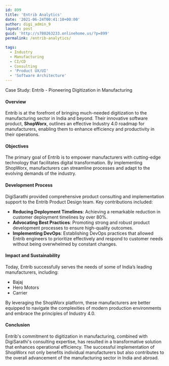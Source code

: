 ```yaml
---
id: 899
title: 'Entrib Analytics'
date: '2021-06-24T00:41:10+00:00'
author: digi_admin_9
layout: post
guid: 'http://s780263233.onlinehome.us/?p=899'
permalink: /entrib-analytics/

tags:
  - Industry
  - Manufacturing
  - CI/CD
  - Consulting
  - 'Product UX/UI'
  - 'Software Architecture'
---
```


Case Study: Entrib - Pioneering Digitization in Manufacturing

#### Overview
Entrib is at the forefront of bringing much-needed digitization to the manufacturing sector in India and beyond. Their innovative software product, **ShopWorx**, outlines an effective Industry 4.0 roadmap for manufacturers, enabling them to enhance efficiency and productivity in their operations.

#### Objectives
The primary goal of Entrib is to empower manufacturers with cutting-edge technology that facilitates digital transformation. By implementing ShopWorx, manufacturers can streamline processes and adapt to the evolving demands of the industry.

#### Development Process
DigiSarathi provided comprehensive product consulting and implementation support to the Entrib Product Design team. Key contributions included:

- **Reducing Deployment Timelines**: Achieving a remarkable reduction in customer deployment timelines by over 80%.
- **Advocating Best Practices**: Promoting strong and robust product development processes to ensure high-quality outcomes.
- **Implementing DevOps**: Establishing DevOps practices that allowed Entrib engineers to prioritize effectively and respond to customer needs without being overwhelmed by constant changes.

#### Impact and Sustainability
Today, Entrib successfully serves the needs of some of India’s leading manufacturers, including:

- Bajaj
- Hero Motors
- Carrier

By leveraging the ShopWorx platform, these manufacturers are better equipped to navigate the complexities of modern production environments and embrace the principles of Industry 4.0.

#### Conclusion
Entrib's commitment to digitization in manufacturing, combined with DigiSarathi's consulting expertise, has resulted in a transformative solution that enhances operational efficiency. The successful implementation of ShopWorx not only benefits individual manufacturers but also contributes to the overall advancement of the manufacturing sector in India and abroad.